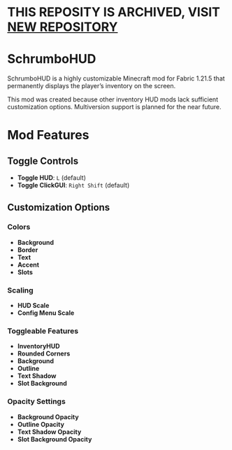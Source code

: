 # THIS REPOSITY IS ARCHIVED, VISIT  [NEW REPOSITORY](https://github.com/schrumbo/schrumboHUD)
# SchrumboHUD
SchrumboHUD is a highly customizable Minecraft mod for Fabric 1.21.5 that permanently displays the player’s inventory on the screen.

This mod was created because other inventory HUD mods lack sufficient customization options. Multiversion support is planned for the near future.

# Mod Features

## Toggle Controls
- **Toggle HUD**: `L` (default)
- **Toggle ClickGUI**: `Right Shift` (default)

## Customization Options
### Colors
- **Background**
- **Border**
- **Text**
- **Accent**
- **Slots**

### Scaling
- **HUD Scale**
- **Config Menu Scale**

### Toggleable Features
- **InventoryHUD**
- **Rounded Corners**
- **Background**
- **Outline**
- **Text Shadow**
- **Slot Background**

### Opacity Settings
- **Background Opacity**
- **Outline Opacity**
- **Text Shadow Opacity**
- **Slot Background Opacity**
